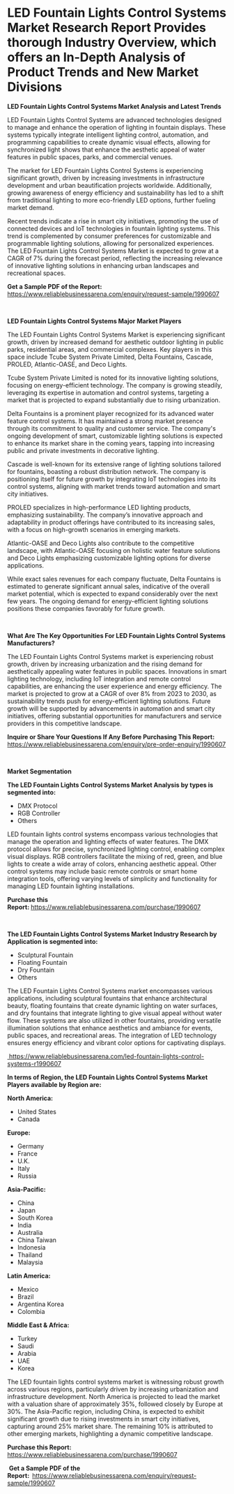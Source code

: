 <p><h1>LED Fountain Lights Control Systems Market Research Report Provides thorough Industry Overview, which offers an In-Depth Analysis of Product Trends and New Market Divisions</h1></p><p><strong>LED Fountain Lights Control Systems Market Analysis and Latest Trends</strong></p>
<p><p>LED Fountain Lights Control Systems are advanced technologies designed to manage and enhance the operation of lighting in fountain displays. These systems typically integrate intelligent lighting control, automation, and programming capabilities to create dynamic visual effects, allowing for synchronized light shows that enhance the aesthetic appeal of water features in public spaces, parks, and commercial venues.</p><p>The market for LED Fountain Lights Control Systems is experiencing significant growth, driven by increasing investments in infrastructure development and urban beautification projects worldwide. Additionally, growing awareness of energy efficiency and sustainability has led to a shift from traditional lighting to more eco-friendly LED options, further fueling market demand.</p><p>Recent trends indicate a rise in smart city initiatives, promoting the use of connected devices and IoT technologies in fountain lighting systems. This trend is complemented by consumer preferences for customizable and programmable lighting solutions, allowing for personalized experiences. The LED Fountain Lights Control Systems Market is expected to grow at a CAGR of 7% during the forecast period, reflecting the increasing relevance of innovative lighting solutions in enhancing urban landscapes and recreational spaces.</p></p>
<p><strong>Get a Sample PDF of the Report:&nbsp;</strong> <a href="https://www.reliablebusinessarena.com/enquiry/request-sample/1990607?utm_campaign=3170&utm_medium=2&utm_source=Github&utm_content=ia&utm_term=12042025&utm_id=led-fountain-lights-control-systems">https://www.reliablebusinessarena.com/enquiry/request-sample/1990607</a></p>
<p>&nbsp;</p>
<p><strong>LED Fountain Lights Control Systems Major Market Players</strong></p>
<p><p>The LED Fountain Lights Control Systems Market is experiencing significant growth, driven by increased demand for aesthetic outdoor lighting in public parks, residential areas, and commercial complexes. Key players in this space include Tcube System Private Limited, Delta Fountains, Cascade, PROLED, Atlantic-OASE, and Deco Lights.</p><p>Tcube System Private Limited is noted for its innovative lighting solutions, focusing on energy-efficient technology. The company is growing steadily, leveraging its expertise in automation and control systems, targeting a market that is projected to expand substantially due to rising urbanization.</p><p>Delta Fountains is a prominent player recognized for its advanced water feature control systems. It has maintained a strong market presence through its commitment to quality and customer service. The company's ongoing development of smart, customizable lighting solutions is expected to enhance its market share in the coming years, tapping into increasing public and private investments in decorative lighting.</p><p>Cascade is well-known for its extensive range of lighting solutions tailored for fountains, boasting a robust distribution network. The company is positioning itself for future growth by integrating IoT technologies into its control systems, aligning with market trends toward automation and smart city initiatives.</p><p>PROLED specializes in high-performance LED lighting products, emphasizing sustainability. The company’s innovative approach and adaptability in product offerings have contributed to its increasing sales, with a focus on high-growth scenarios in emerging markets.</p><p>Atlantic-OASE and Deco Lights also contribute to the competitive landscape, with Atlantic-OASE focusing on holistic water feature solutions and Deco Lights emphasizing customizable lighting options for diverse applications. </p><p>While exact sales revenues for each company fluctuate, Delta Fountains is estimated to generate significant annual sales, indicative of the overall market potential, which is expected to expand considerably over the next few years. The ongoing demand for energy-efficient lighting solutions positions these companies favorably for future growth.</p></p>
<p>&nbsp;</p>
<p><strong>What Are The Key Opportunities For LED Fountain Lights Control Systems Manufacturers?</strong></p>
<p><p>The LED Fountain Lights Control Systems market is experiencing robust growth, driven by increasing urbanization and the rising demand for aesthetically appealing water features in public spaces. Innovations in smart lighting technology, including IoT integration and remote control capabilities, are enhancing the user experience and energy efficiency. The market is projected to grow at a CAGR of over 8% from 2023 to 2030, as sustainability trends push for energy-efficient lighting solutions. Future growth will be supported by advancements in automation and smart city initiatives, offering substantial opportunities for manufacturers and service providers in this competitive landscape.</p></p>
<p><strong>Inquire or Share Your Questions If Any Before Purchasing This Report:</strong> <a href="https://www.reliablebusinessarena.com/enquiry/pre-order-enquiry/1990607?utm_campaign=3170&utm_medium=2&utm_source=Github&utm_content=ia&utm_term=12042025&utm_id=led-fountain-lights-control-systems">https://www.reliablebusinessarena.com/enquiry/pre-order-enquiry/1990607</a></p>
<p>&nbsp;</p>
<p><strong>Market Segmentation</strong></p>
<p><strong>The LED Fountain Lights Control Systems Market Analysis by types is segmented into:</strong></p>
<p><ul><li>DMX Protocol</li><li>RGB Controller</li><li>Others</li></ul></p>
<p><p>LED fountain lights control systems encompass various technologies that manage the operation and lighting effects of water features. The DMX protocol allows for precise, synchronized lighting control, enabling complex visual displays. RGB controllers facilitate the mixing of red, green, and blue lights to create a wide array of colors, enhancing aesthetic appeal. Other control systems may include basic remote controls or smart home integration tools, offering varying levels of simplicity and functionality for managing LED fountain lighting installations.</p></p>
<p><strong>Purchase this Report:&nbsp;</strong><a href="https://www.reliablebusinessarena.com/purchase/1990607?utm_campaign=3170&utm_medium=2&utm_source=Github&utm_content=ia&utm_term=12042025&utm_id=led-fountain-lights-control-systems">https://www.reliablebusinessarena.com/purchase/1990607</a></p>
<p>&nbsp;</p>
<p><strong>The LED Fountain Lights Control Systems Market Industry Research by Application is segmented into:</strong></p>
<p><ul><li>Sculptural Fountain</li><li>Floating Fountain</li><li>Dry Fountain</li><li>Others</li></ul></p>
<p><p>The LED Fountain Lights Control Systems market encompasses various applications, including sculptural fountains that enhance architectural beauty, floating fountains that create dynamic lighting on water surfaces, and dry fountains that integrate lighting to give visual appeal without water flow. These systems are also utilized in other fountains, providing versatile illumination solutions that enhance aesthetics and ambiance for events, public spaces, and recreational areas. The integration of LED technology ensures energy efficiency and vibrant color options for captivating displays.</p></p>
<p><a href="https://www.reliablebusinessarena.com/led-fountain-lights-control-systems-r1990607?utm_campaign=3170&utm_medium=2&utm_source=Github&utm_content=ia&utm_term=12042025&utm_id=led-fountain-lights-control-systems">&nbsp;https://www.reliablebusinessarena.com/led-fountain-lights-control-systems-r1990607</a></p>
<p><strong>In terms of Region, the LED Fountain Lights Control Systems Market Players available by Region are:</strong></p>
<p>
    <p> <strong> North America: </strong>
        <ul>
            <li>United States</li>
            <li>Canada</li>
        </ul>
        </p> 
    <p> <strong> Europe: </strong>
        <ul>
            <li>Germany</li>
            <li>France</li>
            <li>U.K.</li>
            <li>Italy</li>
            <li>Russia</li>
        </ul>
        </p> 
    <p> <strong> Asia-Pacific: </strong>
        <ul>
            <li>China</li>
            <li>Japan</li>
            <li>South Korea</li>
            <li>India</li>
            <li>Australia</li>
            <li>China Taiwan</li>
            <li>Indonesia</li>
            <li>Thailand</li>
            <li>Malaysia</li>
        </ul>
        </p> 
    <p> <strong> Latin America: </strong>
        <ul>
            <li>Mexico</li>
            <li>Brazil</li>
            <li>Argentina Korea</li>
            <li>Colombia</li>
        </ul>
        </p> 
    <p> <strong> Middle East & Africa: </strong>
        <ul>
            <li>Turkey</li>
            <li>Saudi</li>
            <li>Arabia</li>
            <li>UAE</li>
            <li>Korea</li>
        </ul>
    </p>
    </p>
<p><p>The LED fountain lights control systems market is witnessing robust growth across various regions, particularly driven by increasing urbanization and infrastructure development. North America is projected to lead the market with a valuation share of approximately 35%, followed closely by Europe at 30%. The Asia-Pacific region, including China, is expected to exhibit significant growth due to rising investments in smart city initiatives, capturing around 25% market share. The remaining 10% is attributed to other emerging markets, highlighting a dynamic competitive landscape.</p></p>
<p><strong>Purchase this Report: </strong><a href="https://www.reliablebusinessarena.com/purchase/1990607?utm_campaign=3170&utm_medium=2&utm_source=Github&utm_content=ia&utm_term=12042025&utm_id=led-fountain-lights-control-systems">https://www.reliablebusinessarena.com/purchase/1990607</a></p>
<p>&nbsp;<strong>Get a Sample PDF of the Report:&nbsp;&nbsp;</strong><a href="https://www.reliablebusinessarena.com/enquiry/request-sample/1990607?utm_campaign=3170&utm_medium=2&utm_source=Github&utm_content=ia&utm_term=12042025&utm_id=led-fountain-lights-control-systems">https://www.reliablebusinessarena.com/enquiry/request-sample/1990607</a></p>
<p><strong></strong></p>
<p><p></p><p></p><p></p></p>